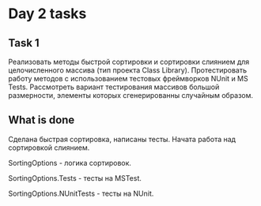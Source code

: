# Day 2 tasks

## Task 1

Реализовать методы быстрой сортировки и сортировки слиянием для целочисленного массива (тип проекта Class Library). Протестировать работу методов с использованием тестовых фреймворков NUnit и MS Tests. Рассмотреть вариант тестирования массивов большой размерности, элементы которых сгенерированны случайным образом.

## What is done

Сделана быстрая сортировка, написаны тесты. Начата работа над сортировкой слиянием. 

SortingOptions - логика сортировок.

SortingOptions.Tests - тесты на MSTest.

SortingOptions.NUnitTests - тесты на NUnit.
